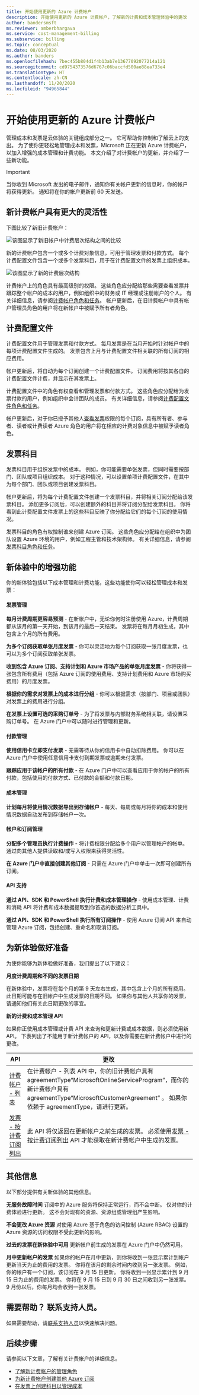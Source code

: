 ```yaml
---
title: 开始使用更新的 Azure 计费帐户
description: 开始使用更新的 Azure 计费帐户，了解新的计费和成本管理体验中的更改
author: bandersmsft
ms.reviewer: amberbhargava
ms.service: cost-management-billing
ms.subservice: billing
ms.topic: conceptual
ms.date: 08/03/2020
ms.author: banders
ms.openlocfilehash: 7bec455b804d1f4b13ab7e13677092077214a121
ms.sourcegitcommit: cd9754373576d6767c06baccfd500ae88ea733e4
ms.translationtype: HT
ms.contentlocale: zh-CN
ms.lasthandoff: 11/20/2020
ms.locfileid: "94965844"
---
```

# <a name="get-started-with-your-updated-azure-billing-account"></a>开始使用更新的 Azure 计费帐户

管理成本和发票是云体验的关键组成部分之一。 它可帮助你控制和了解云上的支出。 为了使你更轻松地管理成本和发票，Microsoft 正在更新 Azure 计费帐户，以加入增强的成本管理和计费功能。 本文介绍了对计费帐户的更新，并介绍了一些新功能。

> [!IMPORTANT]
> 当你收到 Microsoft 发出的电子邮件，通知你有关帐户更新的信息时，你的帐户将获得更新。 通知将在你的帐户更新前 60 天发送。

## <a name="more-flexibility-with-your-new-billing-account"></a>新计费帐户具有更大的灵活性

下图比较了新旧计费帐户：

![该图显示了新旧帐户中计费层次结构之间的比较](./media/mosp-new-customer-experience/comparison-old-new-account.png)

新的计费帐户包含一个或多个计费对象信息，可用于管理发票和付款方式。 每个计费配置文件包含一个或多个发票科目，用于在计费配置文件的发票上组织成本。

![该图显示了新的计费层次结构](./media/mosp-new-customer-experience/new-billing-account-hierarchy.png)

计费帐户上的角色具有最高级别的权限。 这些角色应分配给那些需要查看发票并跟踪整个帐户的成本的用户，例如组织中的财务或 IT 经理或注册帐户的个人。 有关详细信息，请参阅[计费帐户角色和任务](../manage/understand-mca-roles.md#billing-account-roles-and-tasks)。 帐户更新后，在旧计费帐户中具有帐户管理员角色的用户将在新帐户中被赋予所有者角色。

## <a name="billing-profiles"></a>计费配置文件

计费配置文件用于管理发票和付款方式。 每月发票是在当月开始时针对帐户中的每项计费配置文件生成的。 发票包含上月与计费配置文件相关联的所有订阅的相应费用。

帐户更新后，将自动为每个订阅创建一个计费配置文件。 订阅费用将按其各自的计费配置文件计费，并显示在其发票上。

计费配置文件中的角色有权查看和管理发票和付款方式。 这些角色应分配给为发票付款的用户，例如组织中会计团队的成员。 有关详细信息，请参阅[计费配置文件角色和任务](../manage/understand-mca-roles.md#billing-profile-roles-and-tasks)。 

帐户更新后，对于你已授予其他人[查看发票](download-azure-invoice.md#allow-others-to-download-the-your-subscription-invoice)权限的每个订阅，具有所有者、参与者、读者或计费读者 Azure 角色的用户将在相应的计费对象信息中被赋予读者角色。

## <a name="invoice-sections"></a>发票科目

发票科目用于组织发票中的成本。 例如，你可能需要单张发票，但同时需要按部门、团队或项目组织成本。 对于这种情况，可以设置单项计费配置文件，在其中为每个部门、团队或项目创建发票科目。

帐户更新后，将为每个计费配置文件创建一个发票科目，并将相关订阅分配给该发票科目。 添加更多订阅后，可以创建额外的科目并将订阅分配给发票科目。 你将看到此计费配置文件发票上的这些科目反映了你分配给它们的每个订阅的使用情况。

发票科目的角色有权控制谁来创建 Azure 订阅。 这些角色应分配给在组织中为团队设置 Azure 环境的用户，例如工程主管和技术架构师。 有关详细信息，请参阅[发票科目角色和任务](../manage/understand-mca-roles.md#invoice-section-roles-and-tasks)。

## <a name="enhanced-features-in-your-new-experience"></a>新体验中的增强功能

你的新体验包括以下成本管理和计费功能，这些功能使你可以轻松管理成本和发票：

#### <a name="invoice-management"></a>发票管理

**每月计费周期更容易预测** - 在新帐户中，无论你何时注册使用 Azure，计费周期都从该月的第一天开始，到该月的最后一天结束。 发票将在每月月初生成，其中包含上个月的所有费用。

**为多个订阅获取单张月度发票** - 你可以灵活地为每个订阅获取一张月度发票，也可以为多个订阅获取单张发票。

**收到包含 Azure 订阅、支持计划和 Azure 市场产品的单张月度发票** - 你将获得一张包含所有费用（包括 Azure 订阅的使用费用、支持计划费用和 Azure 市场购买费用）的月度发票。

**根据你的需求对发票上的成本进行分组** - 你可以根据需求（按部门、项目或团队）对发票上的费用进行分组。

**在发票上设置可选的采购订单号** - 为了将发票与内部财务系统相关联，请设置采购订单号。 在 Azure 门户中可以随时进行管理和更新。

#### <a name="payment-management"></a>付款管理

**使用信用卡立即支付发票** - 无需等待从你的信用卡中自动扣除费用。 你可以在 Azure 门户中使用任意信用卡支付到期发票或逾期未付发票。

**跟踪应用于该帐户的所有付款** - 在 Azure 门户中可以查看应用于你的帐户的所有付款，包括使用的付款方式、已付款的金额和付款日期。

#### <a name="cost-management"></a>成本管理

**计划每月将使用情况数据导出到存储帐户** - 每天、每周或每月将你的成本和使用情况数据自动发布到存储帐户一次。

#### <a name="account-and-subscription-management"></a>帐户和订阅管理

**分配多个管理员执行计费操作** - 将计费权限分配给多个用户以管理帐户的帐单。 通过向其他人提供读取和/或写入权限来获得灵活性。

**在 Azure 门户中直接创建其他订阅** - 只需在 Azure 门户中单击一次即可创建所有订阅。

#### <a name="api-support"></a>API 支持

**通过 API、SDK 和 PowerShell 执行计费和成本管理操作** - 使用成本管理、计费和消耗 API 将计费和成本数据提取到你首选的数据分析工具中。

**通过 API、SDK 和 PowerShell 执行所有订阅操作** - 使用 Azure 订阅 API 来自动管理 Azure 订阅，包括创建、重命名和取消订阅。

## <a name="get-prepared-for-your-new-experience"></a>为新体验做好准备

为使你能够为新体验做好准备，我们提出了以下建议：

**月度计费周期和不同的发票日期**

在新体验中，发票将在每个月的第 9 天左右生成，其中包含上个月的所有费用。 此日期可能与在旧帐户中生成发票的日期不同。 如果你与其他人共享你的发票，请通知他们有关此日期更改的事宜。

**新的计费和成本管理 API**

如果你正使用成本管理或计费 API 来查询和更新计费或成本数据，则必须使用新 API。 下表列出了不能用于新计费帐户的 API，以及你需要在新计费帐户中进行的更改。

|API | 更改  |
|---------|---------|
|[计费帐户 - 列表](/rest/api/billing/2019-10-01-preview/billingaccounts/list) | 在计费帐户 - 列表 API 中，你的旧计费帐户具有 agreementType“MicrosoftOnlineServiceProgram”，而你的新计费帐户具有 agreementType“MicrosoftCustomerAgreement” 。 如果你依赖于 agreementType，请进行更新。 |
|[发票 - 按计费订阅列出](/rest/api/billing/2019-10-01-preview/invoices/listbybillingsubscription)     | 此 API 将仅返回在更新帐户之前生成的发票。 必须使用[发票 - 按计费订阅列出](/rest/api/billing/2019-10-01-preview/invoices/listbybillingaccount) API 才能获取在新计费帐户中生成的发票。 |

## <a name="additional-information"></a>其他信息

以下部分提供有关新体验的其他信息。

**无服务故障时间** 订阅中的 Azure 服务将保持正常运行，而不会中断。 仅对你的计费体验进行更新。 这不会对现有的资源、资源组或管理组产生影响。

**不会更改 Azure 资源** 对使用 Azure 基于角色的访问控制 (Azure RBAC) 设置的 Azure 资源的访问权限不受此更新的影响。

**过去的发票在新体验中可用** 更新帐户前生成的发票在 Azure 门户中仍然可用。

**月中更新帐户的发票** 如果你的帐户在月中更新，则你将收到一张显示累计到帐户更新当天为止的费用的发票。 你将在该月的剩余时间内收到另一张发票。 例如，你的帐户有一个订阅，该订阅在 9 月 15 日更新。 你将收到一张显示累计到 9 月 15 日为止的费用的发票。 你将在 9 月 15 日到 9 月 30 日之间收到另一张发票。 9 月份以后，你每月均会收到一张发票。

## <a name="need-help-contact-support"></a>需要帮助？ 联系支持人员。

如果需要帮助，请[联系支持人员](https://portal.azure.com/?#blade/Microsoft_Azure_Support/HelpAndSupportBlade)以快速解决问题。

## <a name="next-steps"></a>后续步骤

请参阅以下文章，了解有关计费帐户的详细信息。

- [了解新计费帐户的管理角色](../manage/understand-mca-roles.md)
- [为新计费帐户创建其他 Azure 订阅](../manage/create-subscription.md)
- [在发票上创建科目以管理成本](../manage/mca-section-invoice.md)